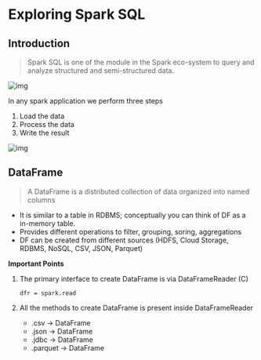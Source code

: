 # Exploring Spark SQL

## Introduction

> Spark SQL is one of the module in the Spark eco-system to query and analyze structured and semi-structured data.

![img](https://lh7-rt.googleusercontent.com/docsz/AD_4nXdjRxpcGySZ0tYDoTqHW9a3bV8Eld5lkXF4a7w7V4UPPkTbtE_YIBXdvg-NUjYzCFMjIkWQCdpDM7K_qJ9VgfYAzN5vGb2WdAIXRXW8zKVjCQKV5CKeihUsaZAtLiWGvpvSqg2Y5dLQUrzRIMuG9Ib0mQo?key=yGW25KMloT80Lch6YWjT9A)

In any spark application we perform three steps

1. Load the data
2. Process the data
3. Write the result

![img](https://lh7-rt.googleusercontent.com/docsz/AD_4nXcQ_-LDw6t_LRynPbGhvISfdtXrd4lU0llsH3ET5CxNSteHCRpbEG9QokYigCuspi4v1d3jAuFtmgeVDGS4cPCnbkX9eb_2sSkyfaTsEtWz73VykDcX4LjWGtjxQzU7--KZJMS9CfpbevexyfnYp4r0VpKN?key=yGW25KMloT80Lch6YWjT9A)

## DataFrame

> A DataFrame is a distributed collection of data organized into named columns

* It is similar to a table in RDBMS; conceptually you can think of DF as a in-memory table.
* Provides different operations to filter, grouping, soring, aggregations
* DF can be created from different sources (HDFS, Cloud Storage, RDBMS, NoSQL, CSV, JSON, Parquet)

**Important Points**

1. The primary interface to create DataFrame is via DataFrameReader (C)

   ```
   dfr = spark.read
   ```

2. All the methods to create DataFrame is present inside DataFrameReader

   - .csv -> DataFrame
   - .json -> DataFrame
   - .jdbc -> DataFrame
   - .parquet -> DataFrame



















